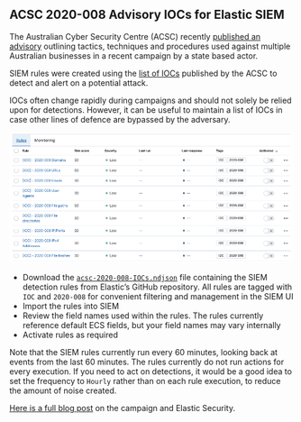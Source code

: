 ## ACSC 2020-008 Advisory IOCs for Elastic SIEM

The Australian Cyber Security Centre (ACSC) recently [published an advisory](https://www.cyber.gov.au/threats/advisory-2020-008-copy-paste-compromises-tactics-techniques-and-procedures-used-target-multiple-australian-networks) outlining tactics, techniques and procedures used against multiple Australian businesses in a recent campaign by a state based actor.

SIEM rules were created using the [list of IOCs](https://www.cyber.gov.au/sites/default/files/2020-06/ACSC-Advisory-2020-008-Copy-Paste-Compromises-Indicators-of-Compromise.csv) published by the ACSC to detect and alert on a potential attack.

IOCs often change rapidly during campaigns and should not solely be relied upon for detections. However, it can be useful to maintain a list of IOCs in case other lines of defence are bypassed by the adversary.

![SIEM Rules](images/siem-rules.png)

* Download the [`acsc-2020-008-IOCs.ndjson`](acsc-2020-008-IOCs.ndjson) file containing the SIEM detection rules from Elastic’s GitHub repository. All rules are tagged with `IOC` and `2020-008` for convenient filtering and management in the SIEM UI
* Import the rules into SIEM
* Review the field names used within the rules. The rules currently reference default ECS fields, but your field names may vary internally
* Activate rules as required

Note that the SIEM rules currently run every 60 minutes, looking back at events from the last 60 minutes. The rules currently do not run actions for every execution. If you need to act on detections, it would be a good idea to set the frequency to `Hourly` rather than on each rule execution, to reduce the amount of noise created.

[Here is a full blog post](https/elastic.co/blog) on the campaign and Elastic Security.